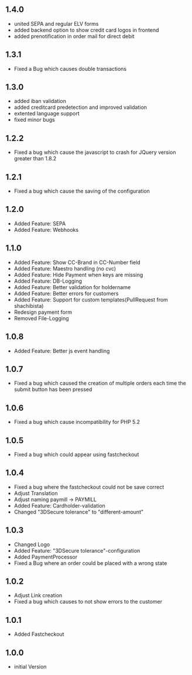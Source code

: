 ## 1.4.0
 * united SEPA and regular ELV forms
 * added backend option to show credit card logos in frontend
 * added prenotification in order mail for direct debit

## 1.3.1
 * Fixed a Bug which causes double transactions

## 1.3.0
 * added iban validation
 * added creditcard predetection and improved validation
 * extented language support
 * fixed minor bugs

## 1.2.2
 * Fixed a bug which cause the javascript to crash for JQuery version greater than 1.8.2

## 1.2.1
 * Fixed a bug which cause the saving of the configuration

## 1.2.0
 * Added Feature: SEPA
 * Added Feature: Webhooks

## 1.1.0
 * Added Feature: Show CC-Brand in CC-Number field
 * Added Feature: Maestro handling (no cvc)
 * Added Feature: Hide Payment when keys are missing
 * Added Feature: DB-Logging
 * Added Feature: Better validation for holdername
 * Added Feature: Better errors for customers
 * Added Feature: Support for custom templates(PullRequest from shachibista)
 * Redesign payment form
 * Removed File-Logging

## 1.0.8
 * Added Feature: Better js event handling

## 1.0.7
 * Fixed a bug which caused the creation of multiple orders each time the submit button has been pressed

## 1.0.6
 * Fixed a bug which cause incompatibility for PHP 5.2

## 1.0.5
 * Fixed a bug which could appear using fastcheckout

## 1.0.4
 * Fixed a bug where the fastcheckout could not be save correct
 * Adjust Translation
 * Adjust naming paymill -> PAYMILL
 * Added Feature: Cardholder-validation
 * Changed "3DSecure tolerance" to "different-amount"

## 1.0.3
 * Changed Logo
 * Added Feature: "3DSecure tolerance"-configuration
 * Added PaymentProcessor
 * Fixed a Bug where an order could be placed with a wrong state

## 1.0.2
 * Adjust Link creation
 * Fixed a bug which causes to not show errors to the customer

## 1.0.1
 * Added Fastcheckout

## 1.0.0
 * initial Version